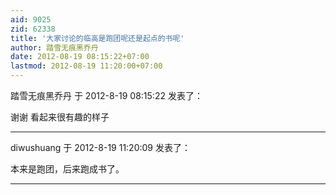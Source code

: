 ```yaml
---
aid: 9025
zid: 62338
title: '大家讨论的临高是跑团呢还是起点的书呢'
author: 踏雪无痕黑乔丹
date: 2012-08-19 08:15:22+07:00
lastmod: 2012-08-19 11:20:00+07:00
---
```


踏雪无痕黑乔丹 于 2012-8-19 08:15:22 发表了：

谢谢 看起来很有趣的样子

---------

diwushuang 于 2012-8-19 11:20:09 发表了：

本来是跑团，后来跑成书了。

---------

